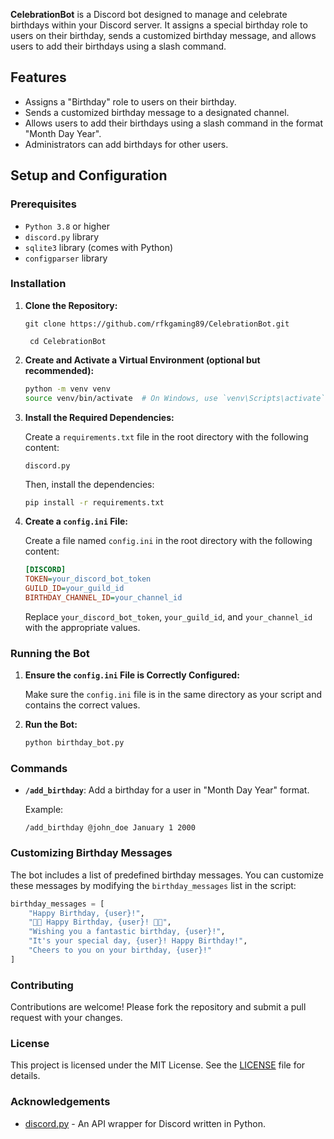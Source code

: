 **CelebrationBot** is a Discord bot designed to manage and celebrate birthdays within your Discord server. It assigns a special birthday role to users on their birthday, sends a customized birthday message, and allows users to add their birthdays using a slash command.

## Features

- Assigns a "Birthday" role to users on their birthday.
- Sends a customized birthday message to a designated channel.
- Allows users to add their birthdays using a slash command in the format "Month Day Year".
- Administrators can add birthdays for other users.

## Setup and Configuration

### Prerequisites

- `Python 3.8` or higher
- `discord.py` library
- `sqlite3` library (comes with Python)
- `configparser` library

### Installation

1. **Clone the Repository:**

   ``` git clone https://github.com/rfkgaming89/CelebrationBot.git ```

   ``` cd CelebrationBot``` 
   

3. **Create and Activate a Virtual Environment (optional but recommended):**

   ```bash
   python -m venv venv
   source venv/bin/activate  # On Windows, use `venv\Scripts\activate`
   ```

4. **Install the Required Dependencies:**

   Create a `requirements.txt` file in the root directory with the following content:

   ```
   discord.py
   ```

   Then, install the dependencies:

   ```bash
   pip install -r requirements.txt
   ```

5. **Create a `config.ini` File:**

   Create a file named `config.ini` in the root directory with the following content:

   ```ini
   [DISCORD]
   TOKEN=your_discord_bot_token
   GUILD_ID=your_guild_id
   BIRTHDAY_CHANNEL_ID=your_channel_id
   ```

   Replace `your_discord_bot_token`, `your_guild_id`, and `your_channel_id` with the appropriate values.

### Running the Bot

1. **Ensure the `config.ini` File is Correctly Configured:**

   Make sure the `config.ini` file is in the same directory as your script and contains the correct values.

2. **Run the Bot:**

   ```bash
   python birthday_bot.py
   ```

### Commands

- **`/add_birthday`**: Add a birthday for a user in "Month Day Year" format.

  Example:
  ```
  /add_birthday @john_doe January 1 2000
  ```

### Customizing Birthday Messages

The bot includes a list of predefined birthday messages. You can customize these messages by modifying the `birthday_messages` list in the script:

```python
birthday_messages = [
    "Happy Birthday, {user}!",
    "🎉🎂 Happy Birthday, {user}! 🎂🎉",
    "Wishing you a fantastic birthday, {user}!",
    "It's your special day, {user}! Happy Birthday!",
    "Cheers to you on your birthday, {user}!"
]
```

### Contributing

Contributions are welcome! Please fork the repository and submit a pull request with your changes.

### License

This project is licensed under the MIT License. See the [LICENSE](LICENSE) file for details.

### Acknowledgements

- [discord.py](https://github.com/Rapptz/discord.py) - An API wrapper for Discord written in Python.

